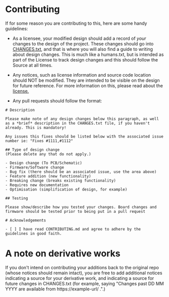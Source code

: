 # Contributing
If for some reason you are contributing to this, here are some handy guidelines:

- As a licensee, your modified design should add a record of *your* changes to the design of the project. These changes should go into [CHANGES.txt](CHANGES.txt), and that is where you will also find a guide to writing about design changes. This is much like a humans.txt, but is intended as part of the License to track design changes and this should follow the Source at all times.

- Any notices, such as license information and source code location should NOT be modified. They are intended to be visible on the design for future reference. For more information on this, please read about the [license.](LICENSE.md)

- Any pull requests should follow the format:
```
# Description

Please make note of any design changes below this paragraph, as well as a *brief* description in the CHANGES.txt file, if you haven't already. This is mandatory!

Any issues this fixes should be listed below with the associated issue number ie: "Fixes #1111,#1112"

## Type of design change
(Please delete any that do not apply.)

- Design change (To PCB/Schematic)
- Firmware/Software change
- Bug fix (there should be an associated issue, use the area above)
- Feature addition (new functionality)
- Breaking change (breaks existing functionality)
- Requires new documentation
- Optimisation (simplification of design, for example)

## Testing

Please show/describe how you tested your changes. Board changes and firmware should be tested prior to being put in a pull request

# Acknowledgements

- [ ] I have read CONTRIBUTING.md and agree to adhere by the guidelines in good faith.
```

# A note on derivative works

If you don't intend on contributing your additions back to the original repo (whose notices should remain intact), you are free to add additional notices indicating a source for your derivative work, and indicating a source for future changes in CHANGES.txt (for example, saying "Changes past DD MM YYYY are available from https://example-url/ .".)
